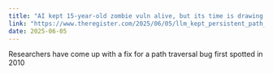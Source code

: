 ```yaml
---
title: "AI kept 15-year-old zombie vuln alive, but its time is drawing near"
link: "https://www.theregister.com/2025/06/05/llm_kept_persistent_path_traversal_bug_alive/"
date: 2025-06-05
---
```

Researchers have come up with a fix for a path traversal bug first spotted in 2010